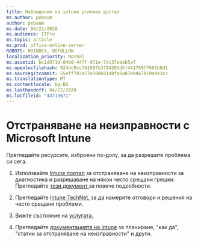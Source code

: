 ```yaml
---
title: Наблюдение на intune условен достъп
ms.author: pebaum
author: pebaum
ms.date: 04/21/2020
ms.audience: ITPro
ms.topic: article
ms.prod: office-online-server
ROBOTS: NOINDEX, NOFOLLOW
localization_priority: Normal
ms.assetid: bc1d971d-84b0-447f-971e-7dc37ebeb5af
ms.openlocfilehash: 924dc9cc741697b3784203d5f441769f7601b8d1
ms.sourcegitcommit: 55eff703a17e500681d8fa6a87eb067019ade3cc
ms.translationtype: MT
ms.contentlocale: bg-BG
ms.lasthandoff: 04/22/2020
ms.locfileid: "43713671"
---
```

# <a name="troubleshoot-issues-with-microsoft-intune"></a>Отстраняване на неизправности с Microsoft Intune

Прегледайте ресурсите, изброени по-долу, за да разрешите проблема си сега.
  
1. Използвайте [Intune портал](https://devicemanagement.microsoft.com/#blade/Microsoft_Intune_DeviceSettings/TroubleshootBlade) за отстраняване на неизправности за диагностика и разрешаване на някои често срещани грешки. Прегледайте [този документ ](https://docs.microsoft.com/intune/help-desk-operators)за повече подробности.
    
2. Прегледайте [Intune TechNet, ](https://social.technet.microsoft.com/forums/home?forum=microsoftintuneprod)за да намерите отговори и решения на често срещани проблеми.
    
3. Вижте състояние на [услугата.](https://portal.office.com/AdminPortal/Home#/servicehealth) 
    
4. Прегледайте [документацията на Intune](https://docs.microsoft.com/intune/) за планиране, "как да", "статии за отстраняване на неизправности" и други. 
    

